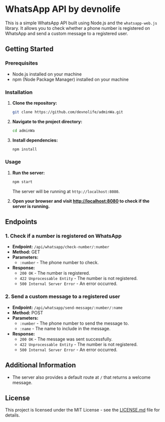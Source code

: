 # WhatsApp API by devnolife

This is a simple WhatsApp API built using Node.js and the `whatsapp-web.js` library. It allows you to check whether a phone number is registered on WhatsApp and send a custom message to a registered user.

## Getting Started

### Prerequisites

- Node.js installed on your machine
- npm (Node Package Manager) installed on your machine

### Installation

1. **Clone the repository:**

   ```bash
   git clone https://github.com/devnolife/adminWa.git
   ```

2. **Navigate to the project directory:**

   ```bash
   cd adminWa
   ```

3. **Install dependencies:**

   ```bash
   npm install
   ```

### Usage

1. **Run the server:**

   ```bash
   npm start
   ```

   The server will be running at `http://localhost:8080`.

2. **Open your browser and visit [http://localhost:8080](http://localhost:8080) to check if the server is running.**

## Endpoints

### 1. Check if a number is registered on WhatsApp

   - **Endpoint:** `/api/whatsapp/check-number/:number`
   - **Method:** GET
   - **Parameters:**
     - `:number` - The phone number to check.
   - **Response:**
     - `200 OK` - The number is registered.
     - `422 Unprocessable Entity` - The number is not registered.
     - `500 Internal Server Error` - An error occurred.

### 2. Send a custom message to a registered user

   - **Endpoint:** `/api/whatsapp/send-message/:number/:name`
   - **Method:** POST
   - **Parameters:**
     - `:number` - The phone number to send the message to.
     - `:name` - The name to include in the message.
   - **Response:**
     - `200 OK` - The message was sent successfully.
     - `422 Unprocessable Entity` - The number is not registered.
     - `500 Internal Server Error` - An error occurred.

## Additional Information

- The server also provides a default route at `/` that returns a welcome message.

## License

This project is licensed under the MIT License - see the [LICENSE.md](LICENSE.md) file for details.
